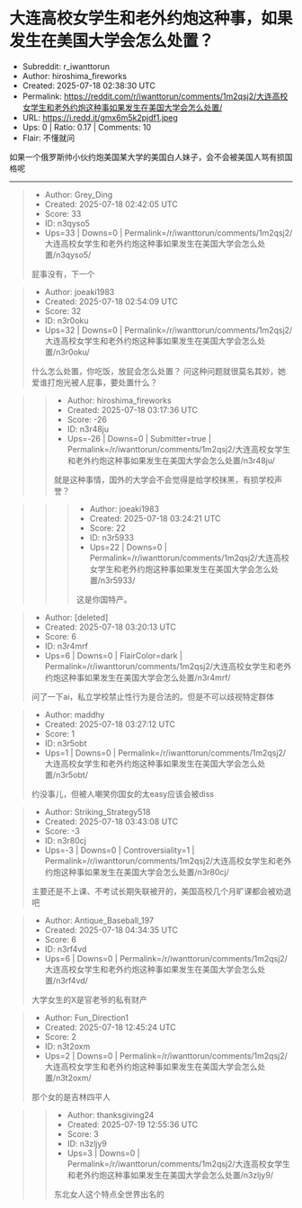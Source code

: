 # 大连高校女学生和老外约炮这种事，如果发生在美国大学会怎么处置？

- Subreddit: r_iwanttorun
- Author: hiroshima_fireworks
- Created: 2025-07-18 02:38:30 UTC
- Permalink: https://reddit.com/r/iwanttorun/comments/1m2qsj2/大连高校女学生和老外约炮这种事如果发生在美国大学会怎么处置/
- URL: https://i.redd.it/gmx6m5k2pjdf1.jpeg
- Ups: 0 | Ratio: 0.17 | Comments: 10
- Flair: 不懂就问


如果一个俄罗斯帅小伙约炮美国某大学的美国白人妹子，会不会被美国人骂有损国格呢


---

> - Author: Grey_Ding
> - Created: 2025-07-18 02:42:05 UTC
> - Score: 33
> - ID: n3qyso5
> - Ups=33 | Downs=0 | Permalink=/r/iwanttorun/comments/1m2qsj2/大连高校女学生和老外约炮这种事如果发生在美国大学会怎么处置/n3qyso5/
>
> 屁事没有，下一个

> - Author: joeaki1983
> - Created: 2025-07-18 02:54:09 UTC
> - Score: 32
> - ID: n3r0oku
> - Ups=32 | Downs=0 | Permalink=/r/iwanttorun/comments/1m2qsj2/大连高校女学生和老外约炮这种事如果发生在美国大学会怎么处置/n3r0oku/
>
> 什么怎么处置，你吃饭，放屁会怎么处置？ 问这种问题就很莫名其妙，她爱谁打炮光被人屁事，要处置什么？

>> - Author: hiroshima_fireworks
>> - Created: 2025-07-18 03:17:36 UTC
>> - Score: -26
>> - ID: n3r48ju
>> - Ups=-26 | Downs=0 | Submitter=true | Permalink=/r/iwanttorun/comments/1m2qsj2/大连高校女学生和老外约炮这种事如果发生在美国大学会怎么处置/n3r48ju/
>>
>> 就是这种事情，国外的大学会不会觉得是给学校抹黑，有损学校声誉？

>>> - Author: joeaki1983
>>> - Created: 2025-07-18 03:24:21 UTC
>>> - Score: 22
>>> - ID: n3r5933
>>> - Ups=22 | Downs=0 | Permalink=/r/iwanttorun/comments/1m2qsj2/大连高校女学生和老外约炮这种事如果发生在美国大学会怎么处置/n3r5933/
>>>
>>> 这是你国特产。

> - Author: [deleted]
> - Created: 2025-07-18 03:20:13 UTC
> - Score: 6
> - ID: n3r4mrf
> - Ups=6 | Downs=0 | FlairColor=dark | Permalink=/r/iwanttorun/comments/1m2qsj2/大连高校女学生和老外约炮这种事如果发生在美国大学会怎么处置/n3r4mrf/
>
> 问了一下ai，私立学校禁止性行为是合法的。但是不可以歧视特定群体

> - Author: maddhy
> - Created: 2025-07-18 03:27:12 UTC
> - Score: 1
> - ID: n3r5obt
> - Ups=1 | Downs=0 | Permalink=/r/iwanttorun/comments/1m2qsj2/大连高校女学生和老外约炮这种事如果发生在美国大学会怎么处置/n3r5obt/
>
> 约没事儿，但被人嘲笑你国女的太easy应该会被diss

> - Author: Striking_Strategy518
> - Created: 2025-07-18 03:43:08 UTC
> - Score: -3
> - ID: n3r80cj
> - Ups=-3 | Downs=0 | Controversiality=1 | Permalink=/r/iwanttorun/comments/1m2qsj2/大连高校女学生和老外约炮这种事如果发生在美国大学会怎么处置/n3r80cj/
>
> 主要还是不上课、不考试长期失联被开的，美国高校几个月旷课都会被劝退吧

> - Author: Antique_Baseball_197
> - Created: 2025-07-18 04:34:35 UTC
> - Score: 6
> - ID: n3rf4vd
> - Ups=6 | Downs=0 | Permalink=/r/iwanttorun/comments/1m2qsj2/大连高校女学生和老外约炮这种事如果发生在美国大学会怎么处置/n3rf4vd/
>
> 大学女生的X是官老爷的私有财产

> - Author: Fun_Direction1
> - Created: 2025-07-18 12:45:24 UTC
> - Score: 2
> - ID: n3t2oxm
> - Ups=2 | Downs=0 | Permalink=/r/iwanttorun/comments/1m2qsj2/大连高校女学生和老外约炮这种事如果发生在美国大学会怎么处置/n3t2oxm/
>
> 那个女的是吉林四平人

>> - Author: thanksgiving24
>> - Created: 2025-07-19 12:55:36 UTC
>> - Score: 3
>> - ID: n3zljy9
>> - Ups=3 | Downs=0 | Permalink=/r/iwanttorun/comments/1m2qsj2/大连高校女学生和老外约炮这种事如果发生在美国大学会怎么处置/n3zljy9/
>>
>> 东北女人这个特点全世界出名的
